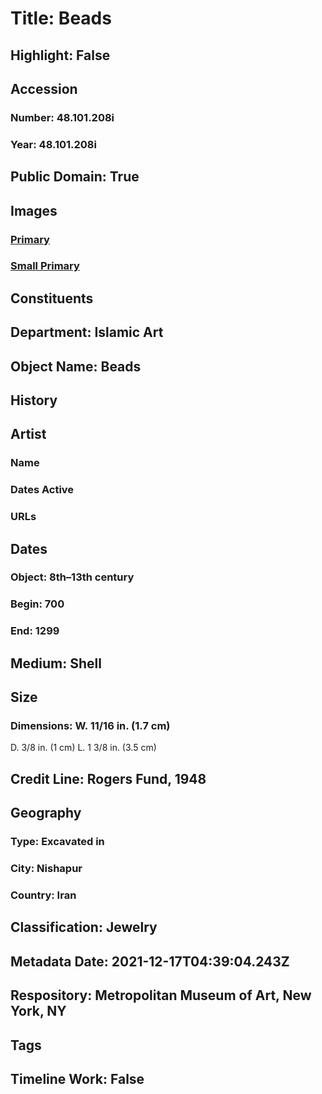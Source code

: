 # Title: Beads
## Highlight: False
## Accession
### Number: 48.101.208i
### Year: 48.101.208i
## Public Domain: True
## Images
### [Primary](https://images.metmuseum.org/CRDImages/is/original/sf48-101-208a-i.jpg)
### [Small Primary](https://images.metmuseum.org/CRDImages/is/web-large/sf48-101-208a-i.jpg)
## Constituents
## Department: Islamic Art
## Object Name: Beads
## History
## Artist
### Name
### Dates Active
### URLs
## Dates
### Object: 8th–13th century
### Begin: 700
### End: 1299
## Medium: Shell
## Size
### Dimensions: W. 11/16 in. (1.7 cm)
D. 3/8 in. (1 cm)
L. 1 3/8 in. (3.5 cm)
## Credit Line: Rogers Fund, 1948
## Geography
### Type: Excavated in
### City: Nishapur
### Country: Iran
## Classification: Jewelry
## Metadata Date: 2021-12-17T04:39:04.243Z
## Respository: Metropolitan Museum of Art, New York, NY
## Tags
## Timeline Work: False